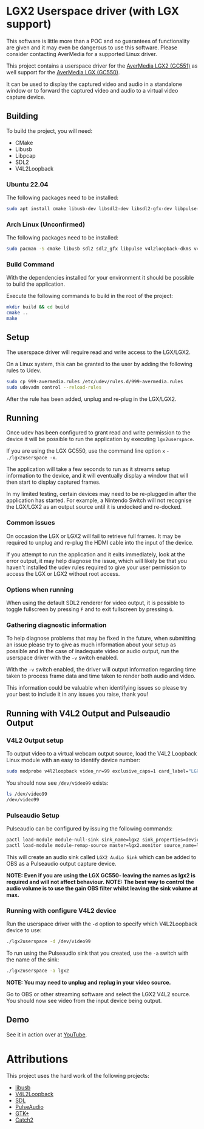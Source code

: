 # LGX2 Userspace driver (with LGX support)
This software is little more than a POC and no guarantees of functionality are given and it may even be dangerous to use this software. Please
consider contacting AverMedia for a supported Linux driver.

This project contains a userspace driver for the [AverMedia LGX2 (GC551)](https://avermedia.com/LGX2) as well support for the [AverMedia LGX (GC550)](https://avermedia.com/LGX).

It can be used to display the captured video and audio in a standalone window or
to forward the captured video and audio to a virtual video capture device.

## Building
To build the project, you will need:
* CMake
* Libusb
* Libpcap
* SDL2
* V4L2Loopback

### Ubuntu 22.04
The following packages need to be installed:

```bash
sudo apt install cmake libusb-dev libsdl2-dev libsdl2-gfx-dev libpulse-dev v4l2loopback-dkms v4l2loopback-utils
```
### Arch Linux (Unconfirmed)
The following packages need to be installed:

```bash
sudo pacman -S cmake libusb sdl2 sdl2_gfx libpulse v4l2loopback-dkms v4l2loopback-utils
```

### Build Command
With the dependencies installed for your environment it should be possible to build the application.

Execute the following commands to build in the root of the project:

```bash
mkdir build && cd build
cmake ..
make
```

## Setup
The userspace driver will require read and write access to the LGX/LGX2. 

On a Linux system, this can be granted to the user by adding the following rules to Udev.

```bash
sudo cp 999-avermedia.rules /etc/udev/rules.d/999-avermedia.rules
sudo udevadm control --reload-rules
```

After the rule has been added, unplug and re-plug in the LGX/LGX2.

## Running
Once udev has been configured to grant read and write permission to the device it
will be possible to run the application by executing `lgx2userspace`.

If you are using the LGX GC550, use the command line option `x` - `./lgx2userspace -x`.

The application will take a few seconds to run as it streams setup information to the device, 
and it will eventually display a window that will then start to display captured frames.

In my limited testing, certain devices may need to be re-plugged in after the application has 
started. For example, a Nintendo Switch will not recognise the LGX/LGX2 as an output source until
it is undocked and re-docked.

### Common issues
On occasion the LGX or LGX2 will fail to retrieve full frames. It may be required to unplug and re-plug the HDMI cable
into the input of the device.

If you attempt to run the application and it exits immediately, look at the error output, it may help diagnose the issue,
which will likely be that you haven't installed the udev rules required to give your user permission to access the LGX or
LGX2 without root access.

### Options when running
When using the default SDL2 renderer for video output, it is possible to toggle fullscreen
by pressing `F` and to exit fullscreen by pressing `G`.

### Gathering diagnostic information
To help diagnose problems that may be fixed in the future, when submitting an issue
please try to give as much information about your setup as possible and in the case of
inadequate video or audio output, run the userspace driver with the `-v` switch enabled.

With the `-v` switch enabled, the driver will output information regarding time taken to
process frame data and time taken to render both audio and video.

This information could be valuable when identifying issues so please try your best to include it
in any issues you raise, thank you!

## Running with V4L2 Output and Pulseaudio Output
### V4L2 Output setup
To output video to a virtual webcam output source, load the V4L2 Loopback Linux module with an easy to identify device
number:

```bash
sudo modprobe v4l2loopback video_nr=99 exclusive_caps=1 card_label="LGX2"
```

You should now see `/dev/video99` exists:

```bash
ls /dev/video99
/dev/video99
```

### Pulseaudio Setup
Pulseaudio can be configured by issuing the following commands:
```bash
pactl load-module module-null-sink sink_name=lgx2 sink_properties=device.description=LGX2
pactl load-module module-remap-source master=lgx2.monitor source_name=lgx2 source_properties=device.description=LGX2Audio
```
This will create an audio sink called `LGX2 Audio Sink` which can be added to OBS as a Pulseaudio output capture device.

**NOTE: Even if you are using the LGX GC550- leaving the names as lgx2 is required and will not affect behaviour.**
**NOTE: The best way to control the audio volume is to use the gain OBS filter whilst leaving the sink volume at max.**

### Running with configure V4L2 device
Run the userspace driver with the `-d` option to specify which V4L2Loopback device to use:

```bash
./lgx2userspace -d /dev/video99
```

To run using the Pulseaudio sink that you created, use the `-a` switch with the name of the sink:

```bash
./lgx2userspace -a lgx2
```

**NOTE: You may need to unplug and replug in your video source.**

Go to OBS or other streaming software and select the LGX2 V4L2 source. You should now see video from the input device being output.

## Demo
See it in action over at [YouTube](https://www.youtube.com/watch?v=-yzHMbUn-w0).

# Attributions
This project uses the hard work of the following projects:

 * [libusb](https://libusb.info/)
 * [V4L2Loopback](https://github.com/umlaeute/v4l2loopback)
 * [SDL](https://www.libsdl.org/)
 * [PulseAudio](https://www.freedesktop.org/wiki/Software/PulseAudio/)
 * [GTK+](https://www.gtk.org/)
 * [Catch2](https://github.com/catchorg/Catch2)
